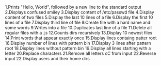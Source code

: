 1.Prints "Hello, World", followed by a new line to the standard output
2.Displays confused smiley
3.Display content of /etc/passwd file
4.Display content of two files
5.Display the last 10 lines of a file
6.Display the first 10 lines of a file
7.Display third line of file
8.Create file with a hard name and some words
9.Writes into a file
10.Duplicates last line of a file
11.Delete all regular files with a .js
12.Counts dirs recursively
13.Display 10 newest files
14.Print words that appear exactly once
15.Display lines containg patter root
16.Display number of lines with pattern bin
17.Display 3 lines after pattern root
18.Display lines without pattern bin
19.Display all lines starting with a letter
20.Replace characters
21.Remove all letters cC from input
22.Reverse input
22.Display users and their home dirs
